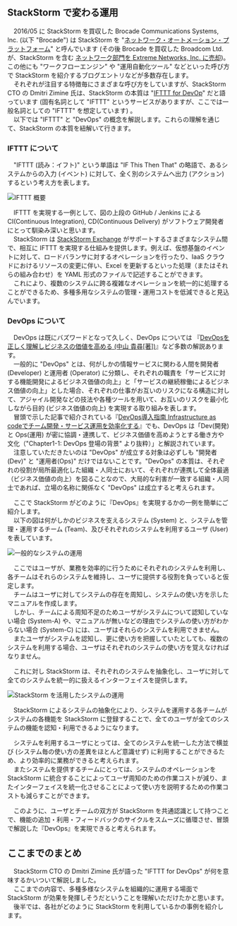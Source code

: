 ## StackStorm で変わる運用
　2016/05 に StackStorm を買収した Brocade Communications Systems, Inc. (以下 "Brocade") は StackStorm を "[ネットワーク・オートメーション・プラットフォーム](http://www.brocade.com/ja/about-us/newsroom/press-releases/2016/may/2016-05-27.html)" と呼んでいます (その後 Brocade を買収した Broadcom Ltd. が、StackStorm を含む [ネットワーク部門を Extreme Networks, Inc. に売却](http://investor.extremenetworks.com/releasedetail.cfm?ReleaseID=1019294))。この他にも "ワークフローエンジン"  や "運用自動化ツール"  などといった呼び方で StackStorm を紹介するブログエントリなどが多数存在します。  
　それぞれが注目する特徴毎にさまざまな呼び方をしていますが、StackStorm CTO の Dmitri Zimine 氏は、StackStorm の本質は "[IFTTT for DevOp](https://www.slideshare.net/brocade/eventdriven-automation-devops-way-iot-73581697)" だと語っています (固有名詞として "IFTTT" というサービスがありますが、ここでは一般名詞としての "IFTTT" を想定しています) 。  
　以下では "IFTTT" と "DevOps" の概念を解説します。これらの理解を通じて、StackStorm の本質を紐解いて行きます。  

### IFTTT について
　"IFTTT (読み：イフト)" という単語は "IF This Then That" の略語で、あるシステムからの入力 (イベント) に対して、全く別のシステムへ出力 (アクション) するという考え方を表します。  

![IFTTT 概要](https://raw.githubusercontent.com/userlocalhost/st2-draft-for-ops/master/images/ifttt.png)

　IFTTT を実現する一例として、図の上段の GitHub / Jenkins による CI(Continuous Integration), CD(Continuous Delivery) がソフトウェア開発者にとって馴染み深いと思います。  
　StackStorm は [StackStorm Exchange](https://exchange.stackstorm.org/) がサポートするさまざまなシステム間で、相互に IFTTT を実現する仕組みを提供します。例えば、仮想基盤のイベントに対して、ロードバランサに対するオペレーションを行ったり、IaaS クラウドにおけるリソースの変更に伴い、Excel を更新するといった処理（またはそれらの組み合わせ）を YAML 形式のファイルで記述することができます。  
　これにより、複数のシステムに跨る複雑なオペレーションを統一的に処理することができるため、多種多用なシステムの管理・運用コストを低減できると見込んでいます。  

### DevOps について
　DevOps は既にバズワードとなって久しく、DevOps については 『[DevOpsを正しく理解しビジネスの価値を高める (中山 貴尋[著])](https://codezine.jp/article/detail/9717)』など多数の解説あります。  
　一般的に "DevOps" とは、何がしかの情報サービスに関わる人間を開発者 (Developer) と運用者 (Operator) に分類し、それぞれの職責を「サービスに対する機能開発によるビジネス価値の向上」と「サービスの継続稼働によるビジネス価値の向上」とした場合、それぞれの仕事がお互いのリスクになる構造に対して、アジャイル開発などの技法や各種ツールを用いて、お互いのリスクを最小化しながら目的 (ビジネス価値の向上) を実現する取り組みを表します。  
　冒頭で示した記事で紹介されている『[DevOps導入指南 Infrastructure as codeでチーム開発・サービス運用を効率化する](http://www.shoeisha.co.jp/book/detail/9784798147604)』でも、DevOps は「Dev(開発) と Ops(運用) が密に協調・連携して、ビジネス価値を高めようとする働き方や文化（"Chapter1-1: DevOps 登場の背景" より抜粋）」と解説されています。  
　注意していただきたいのは "DevOps" が成立する対象は必ずしも "開発者(Dev)" と "運用者(Ops)" だけではないことです。"DevOps" の本質は、それぞれの役割が局所最適化した組織・人同士において、それぞれが連携して全体最適（ビジネス価値の向上）を図ることなので、大局的な利害が一致する組織・人同士であれば、立場の名称に関係なく "DevOps" は成立すると考えられます。  

　ここで StackStorm がどのように『DevOps』を実現するかの一例を簡単にご紹介します。  
　以下の図は何がしかのビジネスを支えるシステム (System) と、システムを管理・運用するチーム (Team)、及びそれぞれのシステムを利用するユーザ (User) を表しています。  

![一般的なシステムの運用](https://raw.githubusercontent.com/userlocalhost/st2-draft-for-ops/master/images/devops1.png)

　ここではユーザが、業務を効率的に行うためにそれぞれのシステムを利用し、各チームはそれらのシステムを維持し、ユーザに提供する役割を負っていると仮定します。  
　チームはユーザに対してシステムの存在を周知し、システムの使い方を示したマニュアルを作成します。  
　しかし、チームによる周知不足のためユーザがシステムについて認知していない場合 (System-A) や、マニュアルが無いなどの理由でシステムの使い方がわからない場合 (System-C) には、ユーザはそれらのシステムを利用できません。  
　またユーザがシステムを認知し、更に使い方を把握していたとしても、複数のシステムを利用する場合、ユーザはそれぞれのシステムの使い方を覚えなければなりません。  

　これに対し StackStorm は、それぞれのシステムを抽象化し、ユーザに対して全てのシステムを統一的に扱えるインターフェイスを提供します。  

![StackStorm を活用したシステムの運用](https://raw.githubusercontent.com/userlocalhost/st2-draft-for-ops/master/images/devops2.png)

　StackStorm によるシステムの抽象化により、システムを運用する各チームがシステムの各機能を StackStorm に登録することで、全てのユーザが全てのシステムの機能を認知・利用できるようになります。  

　システムを利用するユーザにとっては、全てのシステムを統一した方法で横並び (システム毎の使い方の差異をほとんど意識せず) に利用することができるため、より効率的に業務ができると考えられます。  
　またシステムを提供するチームにとっては、システムのオペレーションを StackStorm に統合することによってユーザ周知のための作業コストが減り、またインターフェイスを統一化させることによって使い方を説明するための作業コストも減らすことができます。  

　このように、ユーザとチームの双方が StackStorm を共通認識として持つことで、機能の追加・利用・フィードバックのサイクルをスムーズに循環させ、冒頭で解説した『DevOps』を実現できると考えられます。  

## ここまでのまとめ
　StackStorm CTO の Dmitri Zimine 氏が語った "IFTTT for DevOps" が何を意味するかいついて解説しました。  
　ここまでの内容で、多種多様なシステムを組織的に運用する場面で StackStorm が効果を発揮しそうだということを理解いただけたかと思います。  
　後半では、各社がどのように StackStorm を利用しているかの事例を紹介します。  
